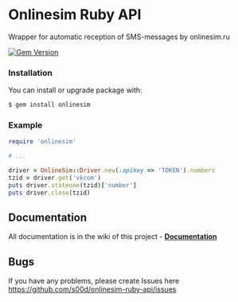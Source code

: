 # Onlinesim Ruby API


Wrapper for automatic reception of SMS-messages by onlinesim.ru

[![Gem Version](https://badge.fury.io/rb/onlinesim.svg)](https://badge.fury.io/rb/onlinesim)

### Installation
You can install or upgrade package with:
```bash
$ gem install onlinesim
```
### Example
```ruby
require 'onlinesim'

# ...

driver = OnlineSim::Driver.new(:apikey => 'TOKEN').numbers
tzid = driver.get('vkcom')
puts driver.stateone(tzid)['number']
puts driver.close(tzid)
```

## Documentation

All documentation is in the wiki of this project - **[Documentation](https://github.com/s00d/onlinesim-ruby-api/wiki)**

## Bugs

If you have any problems, please create Issues here 
https://github.com/s00d/onlinesim-ruby-api/issues
